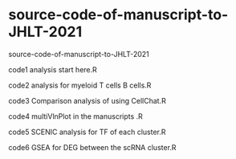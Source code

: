 # source-code-of-manuscript-to-JHLT-2021
source-code-of-manuscript-to-JHLT-2021

code1 analysis start here.R

code2 analysis for myeloid T cells  B cells.R

code3 Comparison analysis of using CellChat.R

code4 multiVlnPlot in the manuscripts .R

code5 SCENIC analysis for TF of each cluster.R

code6 GSEA for DEG between the scRNA cluster.R
